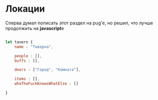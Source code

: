 # Локации

Сперва думал пописать этот раздел на pug'e, но решил, что лучше продолжить на **javascript**е

```javascript

let tavern {
    name : "Таверна",

    people : [],
    buffs : [],

    doors : ["Город", "Комната"],

    items : [],
    whoTheFuckKnowsWhatElse : []

}

```
